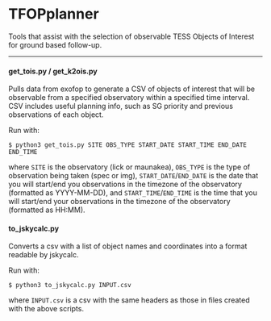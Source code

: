 # TFOPplanner
Tools that assist with the selection of observable TESS Objects of Interest for ground based follow-up. 
___________________________________
#### get_tois.py / get_k2ois.py
Pulls data from exofop to generate a CSV of objects of interest that will be observable from a specified observatory within a specified time interval. CSV includes useful planning info, such as SG priority and previous observations of each object.

Run with: 

`$ python3 get_tois.py SITE OBS_TYPE START_DATE START_TIME END_DATE END_TIME`

where `SITE` is the observatory (lick or maunakea), `OBS_TYPE` is the type of observation being taken (spec or img), `START_DATE`/`END_DATE` is the date that you will start/end you observations in the timezone of the observatory (formatted as YYYY-MM-DD), and `START_TIME`/`END_TIME` is the time that you will start/end your observations in the timezone of the observatory (formatted as HH:MM).

#### to_jskycalc.py
Converts a csv with a list of object names and coordinates into a format readable by jskycalc.

Run with:

`$ python3 to_jskycalc.py INPUT.csv`

where `INPUT.csv` is a csv with the same headers as those in files created with the above scripts.
